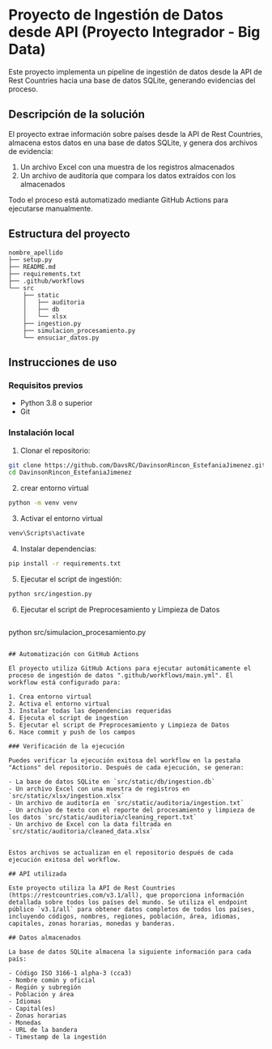 # Proyecto de Ingestión de Datos desde API (Proyecto Integrador - Big Data)

Este proyecto implementa un pipeline de ingestión de datos desde la API de Rest Countries hacia una base de datos SQLite, generando evidencias del proceso.

## Descripción de la solución

El proyecto extrae información sobre países desde la API de Rest Countries, almacena estos datos en una base de datos SQLite, y genera dos archivos de evidencia:

1. Un archivo Excel con una muestra de los registros almacenados
2. Un archivo de auditoría que compara los datos extraídos con los almacenados

Todo el proceso está automatizado mediante GitHub Actions para ejecutarse manualmente.

## Estructura del proyecto

```
nombre_apellido
├── setup.py            
├── README.md           
├── requirements.txt    
├── .github/workflows   
└── src                 
    ├── static          
    │   ├── auditoria   
    │   ├── db          
    │   └── xlsx        
    ├── ingestion.py    
    ├── simulacion_procesamiento.py
    └── ensuciar_datos.py

```

## Instrucciones de uso

### Requisitos previos

- Python 3.8 o superior
- Git

### Instalación local

1. Clonar el repositorio:

```bash
git clone https://github.com/DavsRC/DavinsonRincon_EstefaniaJimenez.git
cd DavinsonRincon_EstefaniaJimenez
```

2. crear entorno virtual

```bash
python -m venv venv
```

3. Activar el entorno virtual

```bash
venv\Scripts\activate
```

4. Instalar dependencias:

```bash
pip install -r requirements.txt
```

5. Ejecutar el script de ingestión:

```bash
python src/ingestion.py
```

6. Ejecutar el script de Preprocesamiento y Limpieza de Datos

   ```bash
python src/simulacion_procesamiento.py
```

## Automatización con GitHub Actions

El proyecto utiliza GitHub Actions para ejecutar automáticamente el proceso de ingestión de datos ".github/workflows/main.yml". El workflow está configurado para:

1. Crea entorno virtual
2. Activa el entorno virtual
3. Instalar todas las dependencias requeridas
4. Ejecuta el script de ingestion
5. Ejecutar el script de Preprocesamiento y Limpieza de Datos
6. Hace commit y push de los campos

### Verificación de la ejecución

Puedes verificar la ejecución exitosa del workflow en la pestaña "Actions" del repositorio. Después de cada ejecución, se generan:

- La base de datos SQLite en `src/static/db/ingestion.db`
- Un archivo Excel con una muestra de registros en `src/static/xlsx/ingestion.xlsx`
- Un archivo de auditoría en `src/static/auditoria/ingestion.txt`
- Un archivo de texto con el reporte del procesamiento y limpieza de los datos `src/static/auditoria/cleaning_report.txt`
- Un archivo de Excel con la data filtrada en `src/static/auditoria/cleaned_data.xlsx`


Estos archivos se actualizan en el repositorio después de cada ejecución exitosa del workflow.

## API utilizada

Este proyecto utiliza la API de Rest Countries (https://restcountries.com/v3.1/all), que proporciona información detallada sobre todos los países del mundo. Se utiliza el endpoint público `v3.1/all` para obtener datos completos de todos los países, incluyendo códigos, nombres, regiones, población, área, idiomas, capitales, zonas horarias, monedas y banderas.

## Datos almacenados

La base de datos SQLite almacena la siguiente información para cada país:

- Código ISO 3166-1 alpha-3 (cca3)
- Nombre común y oficial
- Región y subregión
- Población y área
- Idiomas
- Capital(es)
- Zonas horarias
- Monedas
- URL de la bandera
- Timestamp de la ingestión
